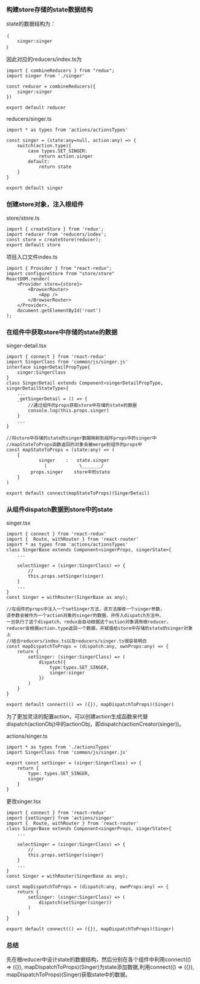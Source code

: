 ### 构建store存储的state数据结构 ###
state的数据结构为：

	｛
		singer:singer
	｝

因此对应的reducers/index.ts为

	import { combineReducers } from "redux";
	import singer from './singer'

	const reducer = combineReducers({
	    singer:singer
	})

	export default reducer

reducers/singer.ts

	import * as types from 'actions/actionsTypes'

	const singer = (state:any=null, action:any) => {
	    switch(action.type){
	        case types.SET_SINGER:
	            return action.singer
	        default:
	            return state
	    }
	}

	export default singer

### 创建store对象，注入根组件 ###
store/store.ts

	import { createStore } from 'redux';
	import reducer from 'reducers/index';
	const store = createStore(reducer);
	export default store

项目入口文件index.ts

	import { Provider } from "react-redux";
	import configureStore from "store/store"
	ReactDOM.render(
	    <Provider store={store}>
	        <BrowserRouter>
	            <App />
	        </BrowserRouter>
	    </Provider>,
	    document.getElementById('root')
	);

### 在组件中获取store中存储的state的数据 ###
singer-detail.tsx

	import { connect } from 'react-redux'
	import SingerClass from 'common/js/singer.js'
	interface singerDetailPropType{
	    singer:SingerClass
	}
	class SingerDetail extends Component<singerDetailPropType, singerDetailStateType>{
		...
	    _getSingerDetail = () => {
			//通过组件的props获取store中存储的state的数据
			console.log(this.props.singer)
	    }
		...
	}

	//将store中存储的state的singer数据映射到组件props中的singer中
	//mapStateToProps函数返回的对象会被merge到组件的props中
	const mapStateToProps = (state:any) => (
	    {
		        singer    :   state.singer
				  |		       \_______/
			 props.singer    store中的state
	    }
	)

	export default connect(mapStateToProps)(SingerDetail)

### 从组件dispatch数据到store中的state ###
singer.tsx

	import { connect } from 'react-redux'
	import {  Route, withRouter } from 'react-router'
	import * as types from 'actions/actionsTypes'
	class SingerBase extends Component<singerProps, singerState>{
		...

	    selectSinger = (singer:SingerClass) => {
	        //
	        this.props.setSinger(singer)
	    }
		...
	}
	const Singer = withRouter(SingerBase as any);

	//在组件的props中注入一个setSinger方法，该方法接收一个singer参数，
	该参数会被作为一个action对象的singer的数据，并传入dispatch方法中。
	一旦执行了这个dispatch，redux会自动根据这个action对象调用根reducer，
	reducer会根据action.type返回一个数据，并赋值给store中存储的state的singer对象上
	//结合reducers/index.ts以及reducers/singer.ts很容易明白
	const mapDispatchToProps = (dispatch:any, ownProps:any) => {
	    return {
	        setSinger: (singer:SingerClass) => (
	            dispatch({
					type:types.SET_SINGER,
					singer:singer
				})
	        )
	    }
	}

	export default connect(() => ({}), mapDispatchToProps)(Singer)

为了更加灵活的配置action，可以创建action生成函数来代替dispatch(actionObj)中的actionObj，即dispatch(actionCreator(singer))。

actions/singer.ts

	import * as types from './actionsTypes'
	import SingerClass from 'common/js/singer.js'

	export const setSinger = (singer:SingerClass) => {
	    return {
	        type: types.SET_SINGER,
	        singer
	    }
	}

更改singer.tsx

	import { connect } from 'react-redux'
	import {setSinger} from 'actions/singer'
	import {  Route, withRouter } from 'react-router'
	class SingerBase extends Component<singerProps, singerState>{
		...

	    selectSinger = (singer:SingerClass) => {
	        //
	        this.props.setSinger(singer)
	    }
		...
	}
	const Singer = withRouter(SingerBase as any);

	const mapDispatchToProps = (dispatch:any, ownProps:any) => {
	    return {
	        setSinger: (singer:SingerClass) => (
	            dispatch(setSinger(singer))
	        )
	    }
	}

	export default connect(() => ({}), mapDispatchToProps)(Singer)

### 总结 ###
先在根reducer中设计state的数据结构，然后分别在各个组件中利用connect(() => ({}), mapDispatchToProps)(Singer)为state添加数据,利用connect(() => ({}), mapDispatchToProps)(Singer)获取state中的数据。